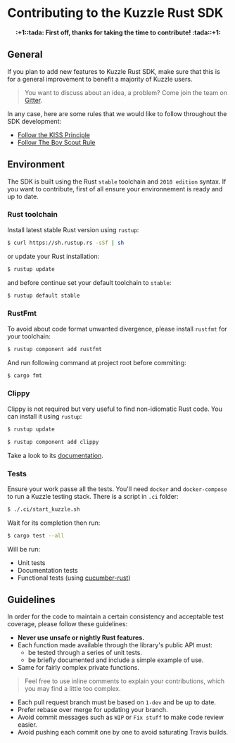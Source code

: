 <p align="center">
  <h1>Contributing to the Kuzzle Rust SDK</h1>
</p>

<p align="center">
  <b>:+1::tada: First off, thanks for taking the time to contribute! :tada::+1:</b>
</p>

## General
If you plan to add new features to Kuzzle Rust SDK, make sure that this is for a general improvement to benefit a majority of Kuzzle users. 
> You want to discuss about an idea, a problem? Come join the team on [Gitter](https://gitter.im/kuzzleio/kuzzle).

In any case, here are some rules that we would like to follow throughout the SDK development:
* [Follow the KISS Principle](https://en.wikipedia.org/wiki/KISS_principle)
* [Follow The Boy Scout Rule](http://programmer.97things.oreilly.com/wiki/index.php/The_Boy_Scout_Rule)

## Environment

The SDK is built using the Rust `stable` toolchain and `2018 edition` syntax.
If you want to contribute, first of all ensure your environnement is ready and up to date.

### Rust toolchain

Install latest stable Rust version using `rustup`:

```bash
$ curl https://sh.rustup.rs -sSf | sh
```

or update your Rust installation:

```bash
$ rustup update
```

and before continue set your default toolchain to `stable`:

```bash
$ rustup default stable
```

### RustFmt

To avoid about code format unwanted divergence, please install `rustfmt` for your toolchain:

```bash
$ rustup component add rustfmt
```

And run following command at project root before commiting:

```bash
$ cargo fmt
```

### Clippy

Clippy is not required but very useful to find non-idiomatic Rust code.
You can install it using `rustup`:

```bash
$ rustup update
```

```bash
$ rustup component add clippy
```

Take a look to its [documentation](https://github.com/rust-lang/rust-clippy).

### Tests

Ensure your work passe all the tests. You'll need `docker` and `docker-compose`
to run a Kuzzle testing stack. There is a script in `.ci` folder:

```bash
$ ./.ci/start_kuzzle.sh
```

Wait for its completion then run:

```bash
$ cargo test --all
```

Will be run:
* Unit tests
* Documentation tests
* Functional tests (using [cucumber-rust](https://github.com/bbqsrc/cucumber-rust))

## Guidelines

In order for the code to maintain a certain consistency and acceptable test coverage,
please follow these guidelines:

* __Never use unsafe or nightly Rust features.__
* Each function made available through the library's public API must:
    * be tested through a series of unit tests.
    * be briefly documented and include a simple example of use.
* Same for fairly complex private functions.
> Feel free to use inline comments to explain your contributions, which you may find a little too complex.
* Each pull request branch must be based on `1-dev` and be up to date.
* Prefer rebase over merge for updating your branch.
* Avoid commit messages such as `WIP` or `Fix stuff` to make code review easier.
* Avoid pushing each commit one by one to avoid saturating Travis builds.
